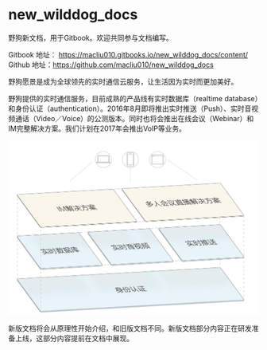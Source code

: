 # new_wilddog_docs

野狗新文档，用于Gitbook。欢迎共同参与文档编写。

Gitbook 地址：  https://macliu010.gitbooks.io/new_wilddog_docs/content/
Github 地址：https://github.com/macliu010/new_wilddog_docs

野狗愿景是成为全球领先的实时通信云服务，让生活因为实时而更加美好。

野狗提供的实时通信服务，目前成熟的产品线有实时数据库（realtime database）和身份认证（authentication）。2016年8月即将推出实时推送（Push）、实时音视频通话（Video／Voice）的公测版本。同时也将会推出在线会议（Webinar）和IM完整解决方案。我们计划在2017年会推出VoIP等业务。

![](images/roadmap.png)


新版文档将会从原理性开始介绍，和旧版文档不同。新版文档部分内容正在研发准备上线，这部分内容提前在文档中展现。






